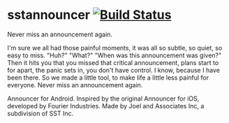 # sstannouncer [![Build Status](https://travis-ci.org/MoonCheesez/sstannouncer.svg?branch=master)](https://travis-ci.org/MoonCheesez/sstannouncer)
Never miss an announcement again.

I'm sure we all had those painful moments,
it was all so subtle, so quiet, so easy to miss.
"Huh?" "What?" "When was this announcement was given?"
Then it hits you that you missed that critical announcement,
plans start to for apart, the panic sets in, you don't have control.
I know, because I have been there.
So we made a little tool, to make life a little less painful for everyone.
Never miss an announcement again.

Announcer for Android.
Inspired by the original Announcer for iOS, developed by Fourier Industries.
Made by Joel and Associates Inc, a subdivision of SST Inc.

